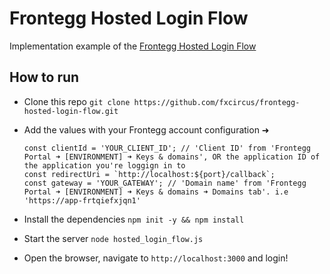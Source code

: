 # Frontegg Hosted Login Flow

Implementation example of the [Frontegg Hosted Login Flow](https://developers.frontegg.com/guides/management/frontegg-idp/native-hosted)


## How to run

- Clone this repo `git clone https://github.com/fxcircus/frontegg-hosted-login-flow.git`
- Add the values with your Frontegg account configuration ➜
  ```
  const clientId = 'YOUR_CLIENT_ID'; // 'Client ID' from 'Frontegg Portal ➜ [ENVIRONMENT] ➜ Keys & domains', OR the application ID of the application you're loggign in to
  const redirectUri = `http://localhost:${port}/callback`;
  const gateway = 'YOUR_GATEWAY'; // 'Domain name' from 'Frontegg Portal ➜ [ENVIRONMENT] ➜ Keys & domains ➜ Domains tab'. i.e 'https://app-frtqiefxjqn1'
  ```

- Install the dependencies `npm init -y && npm install`
- Start the server `node hosted_login_flow.js`
- Open the browser, navigate to `http://localhost:3000` and login!

